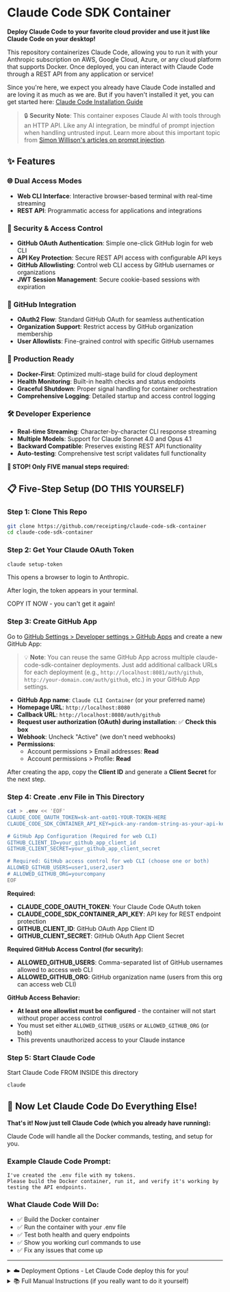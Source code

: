 # Claude Code SDK Container

**Deploy Claude Code to your favorite cloud provider and use it just like Claude Code on your desktop!**

This repository containerizes Claude Code, allowing you to run it with your Anthropic subscription on AWS, Google Cloud, Azure, or any cloud platform that supports Docker. Once deployed, you can interact with Claude Code through a REST API from any application or service!

Since you're here, we expect you already have Claude Code installed and are loving it as much as we are. But if you haven't installed it yet, you can get started here: [Claude Code Installation Guide](https://docs.claude.com/en/docs/claude-code/overview)

> 🔒 **Security Note**: This container exposes Claude AI with tools through an HTTP API. Like any AI integration, be mindful of prompt injection when handling untrusted input. Learn more about this important topic from [Simon Willison's articles on prompt injection](https://simonwillison.net/tags/prompt-injection/).

## ✨ Features

### 🌐 **Dual Access Modes**
- **Web CLI Interface**: Interactive browser-based terminal with real-time streaming
- **REST API**: Programmatic access for applications and integrations

### 🔐 **Security & Access Control**
- **GitHub OAuth Authentication**: Simple one-click GitHub login for web CLI
- **API Key Protection**: Secure REST API access with configurable API keys
- **GitHub Allowlisting**: Control web CLI access by GitHub usernames or organizations
- **JWT Session Management**: Secure cookie-based sessions with expiration

### 🔧 **GitHub Integration**
- **OAuth2 Flow**: Standard GitHub OAuth for seamless authentication
- **Organization Support**: Restrict access by GitHub organization membership
- **User Allowlists**: Fine-grained control with specific GitHub usernames

### 🚀 **Production Ready**
- **Docker-First**: Optimized multi-stage build for cloud deployment
- **Health Monitoring**: Built-in health checks and status endpoints
- **Graceful Shutdown**: Proper signal handling for container orchestration
- **Comprehensive Logging**: Detailed startup and access control logging

### 🛠️ **Developer Experience**
- **Real-time Streaming**: Character-by-character CLI response streaming
- **Multiple Models**: Support for Claude Sonnet 4.0 and Opus 4.1
- **Backward Compatible**: Preserves existing REST API functionality
- **Auto-testing**: Comprehensive test script validates full functionality

**🚨 STOP! Only FIVE manual steps required:**

## 📋 Five-Step Setup (DO THIS YOURSELF)

### Step 1: Clone This Repo
```bash
git clone https://github.com/receipting/claude-code-sdk-container
cd claude-code-sdk-container
```

### Step 2: Get Your Claude OAuth Token

```bash
claude setup-token
```

This opens a browser to login to Anthropic.

After login, the token appears in your terminal.

COPY IT NOW - you can't get it again!

### Step 3: Create GitHub App

Go to [GitHub Settings > Developer settings > GitHub Apps](https://github.com/settings/apps/new) and create a new GitHub App:

> 💡 **Note**: You can reuse the same GitHub App across multiple claude-code-sdk-container deployments. Just add additional callback URLs for each deployment (e.g., `http://localhost:8081/auth/github`, `http://your-domain.com/auth/github`, etc.) in your GitHub App settings.

- **GitHub App name**: `Claude CLI Container` (or your preferred name)
- **Homepage URL**: `http://localhost:8080`
- **Callback URL**: `http://localhost:8080/auth/github`
- **Request user authorization (OAuth) during installation**: ✅ **Check this box**
- **Webhook**: Uncheck "Active" (we don't need webhooks)
- **Permissions**:
  - Account permissions > Email addresses: **Read**
  - Account permissions > Profile: **Read**

After creating the app, copy the **Client ID** and generate a **Client Secret** for the next step.

### Step 4: Create .env File in This Directory

```bash
cat > .env << 'EOF'
CLAUDE_CODE_OAUTH_TOKEN=sk-ant-oat01-YOUR-TOKEN-HERE
CLAUDE_CODE_SDK_CONTAINER_API_KEY=pick-any-random-string-as-your-api-key

# GitHub App Configuration (Required for web CLI)
GITHUB_CLIENT_ID=your_github_app_client_id
GITHUB_CLIENT_SECRET=your_github_app_client_secret

# Required: GitHub access control for web CLI (choose one or both)
ALLOWED_GITHUB_USERS=user1,user2,user3
# ALLOWED_GITHUB_ORG=yourcompany
EOF
```

**Required:**
- **CLAUDE_CODE_OAUTH_TOKEN**: Your Claude Code OAuth token
- **CLAUDE_CODE_SDK_CONTAINER_API_KEY**: API key for REST endpoint protection
- **GITHUB_CLIENT_ID**: GitHub OAuth App Client ID
- **GITHUB_CLIENT_SECRET**: GitHub OAuth App Client Secret

**Required GitHub Access Control (for security):**
- **ALLOWED_GITHUB_USERS**: Comma-separated list of GitHub usernames allowed to access web CLI
- **ALLOWED_GITHUB_ORG**: GitHub organization name (users from this org can access web CLI)

**GitHub Access Behavior:**
- **At least one allowlist must be configured** - the container will not start without proper access control
- You must set either `ALLOWED_GITHUB_USERS` or `ALLOWED_GITHUB_ORG` (or both)
- This prevents unauthorized access to your Claude instance

### Step 5: Start Claude Code

Start Claude Code FROM INSIDE this directory

```bash
claude
```

## 🤖 Now Let Claude Code Do Everything Else!

**That's it! Now just tell Claude Code (which you already have running):**

Claude Code will handle all the Docker commands, testing, and setup for you.

### Example Claude Code Prompt:
```
I've created the .env file with my tokens.
Please build the Docker container, run it, and verify it's working by testing the API endpoints.
```

### What Claude Code Will Do:
- ✅ Build the Docker container
- ✅ Run the container with your .env file
- ✅ Test both health and query endpoints
- ✅ Show you working curl commands to use
- ✅ Fix any issues that come up

---

<details>

<summary>☁️ Deployment Options - Let Claude Code deploy this for you!</summary>

| Platform             | Service                              | “Deploy a Dockerized app” docs                                                                                                                                                                                                                  |
| -------------------- | ------------------------------------ | ----------------------------------------------------------------------------------------------------------------------------------------------------------------------------------------------------------------------------------------------- |
| AWS                  | App Runner                           | [Getting started with App Runner](https://docs.aws.amazon.com/apprunner/latest/dg/getting-started.html)                                                                                                                                         |
| AWS                  | Amazon ECS (Fargate)                 | [Getting started with Fargate](https://docs.aws.amazon.com/AmazonECS/latest/developerguide/getting-started-fargate.html)                                                                                                                        |
| AWS                  | Elastic Beanstalk (Docker)           | [Deploying with Docker containers](https://docs.aws.amazon.com/elasticbeanstalk/latest/dg/create_deploy_docker.html)                                                                                                                            |
| AWS                  | Lightsail Containers                 | [Deploy and manage containers](https://docs.aws.amazon.com/lightsail/latest/userguide/amazon-lightsail-container-services.html)                                                                                                                 |
| Google Cloud         | Cloud Run                            | [Deploying container images to Cloud Run](https://cloud.google.com/run/docs/deploying)                                                                                                                                                          |
| Google Cloud         | Google Kubernetes Engine (GKE)       | [Quickstart: Deploy an app to a GKE cluster](https://cloud.google.com/kubernetes-engine/docs/deploy-app-cluster)                                                                                                                                |
| Google Cloud         | App Engine Flexible (custom runtime) | [Build custom runtimes (Dockerfile)](https://cloud.google.com/appengine/docs/flexible/custom-runtimes/build)                                                                                                                                    |
| Azure                | Container Apps                       | [Quickstart: Deploy your first container app](https://learn.microsoft.com/en-us/azure/container-apps/get-started) • [Deploy existing image](https://learn.microsoft.com/en-us/azure/container-apps/get-started-existing-container-image-portal) |
| Azure                | App Service (Web App for Containers) | [Quickstart: Run a custom container on App Service](https://learn.microsoft.com/en-us/azure/app-service/quickstart-custom-container)                                                                                                            |
| Azure                | Container Instances (ACI)            | [Quickstart: Deploy a container instance](https://learn.microsoft.com/en-us/azure/container-instances/container-instances-quickstart-portal)                                                                                                    |
| Azure                | AKS (Kubernetes)                     | [Quickstart: Deploy an AKS cluster & app (CLI)](https://learn.microsoft.com/en-us/azure/aks/learn/quick-kubernetes-deploy-cli)                                                                                                                  |
| Fly.io               | Machines / Launch                    | [Deploy with a Dockerfile](https://fly.io/docs/languages-and-frameworks/dockerfile/)                                                                                                                                                            |
| Railway              | Services                             | [Build from a Dockerfile](https://docs.railway.com/guides/dockerfiles)                                                                                                                                                                          |
| Render               | Web Services                         | [Docker on Render](https://render.com/docs/docker)                                                                                                                                                                                              |
| DigitalOcean         | App Platform                         | [How to deploy from container images](https://docs.digitalocean.com/products/app-platform/how-to/deploy-from-container-images/)                                                                                                                 |
| Heroku               | Container Registry & Runtime         | [Container Registry & Runtime (Docker Deploys)](https://devcenter.heroku.com/articles/container-registry-and-runtime)                                                                                                                           |
| Kubernetes (generic) | —                                    | [Using kubectl to create a Deployment](https://kubernetes.io/docs/tutorials/kubernetes-basics/deploy-app/deploy-intro/)                                                                                                                         |


</details>

<details>
<summary>📚 Full Manual Instructions (if you really want to do it yourself)</summary>

## Manual Setup

### Prerequisites
- Docker installed on your machine
- Claude Code OAuth token from setup above

### Clone and Run

```bash
# Clone the repository
git clone <repository-url>
cd claude-code-sdk-container

# Copy and edit the .env file (NO QUOTES in values!)
cp .env.example .env
# Edit .env and add your actual tokens (without quotes)

# Build the Docker image (uses directory name for uniqueness)
docker build -t claude-code-$(basename "$(pwd)") .

# Run the container (use --env-file for .env file)
docker run -d --name claude-code-$(basename "$(pwd)") -p 8080:8080 --env-file .env claude-code-$(basename "$(pwd)")

# IMPORTANT: Check if container is actually running!
docker ps | grep claude-code-$(basename "$(pwd)")
# If not visible, check logs:
docker logs claude-code-$(basename "$(pwd)")
```

### Test It's Working

```bash
# Easy way - run the test script:
./test.sh

# Check for SDK updates:
./update.sh

# Or manually test:
# 1. First check health (no auth required) - should return JSON
curl http://localhost:8080/health

# 2. Test query endpoint (WORKING EXAMPLE - copy exactly!)
curl -X POST http://localhost:8080/query \
  -H "Content-Type: application/json" \
  -H "X-API-Key: your-api-key-here" \
  -d '{"prompt": "Say hello"}'

# Common mistakes to avoid:
# ❌ Missing quotes around JSON
# ❌ Smart quotes instead of straight quotes
# ❌ Missing -X POST
# ❌ Wrong header format
```

## API Usage

### Authentication
The `/query` endpoint requires an API key. You can provide it in two ways:

```bash
# Option 1: X-API-Key header
curl -H "X-API-Key: your-api-key-here"

# Option 2: Authorization Bearer header
curl -H "Authorization: Bearer your-api-key-here"
```

The health check endpoint (`/health`) is public and doesn't require authentication.

### Health Check (No Auth Required)
```bash
GET http://localhost:8080/health
```

Returns:
```json
{
  "status": "healthy",
  "hasToken": true,
  "sdkLoaded": true,
  "message": "Claude Code SDK API",
  "timestamp": "2025-09-18T23:30:00.000Z"
}
```

### Query Claude (Auth Required)
```bash
POST http://localhost:8080/query
Content-Type: application/json
X-API-Key: your-api-key-here

{
  "prompt": "Your question here",
  "options": {
    "model": "claude-sonnet-4-0"  // optional
  }
}
```

Returns:
```json
{
  "success": true,
  "response": "Claude's response",
  "messageCount": 3,
  "timestamp": "2025-09-18T23:30:00.000Z"
}
```

## Deployment

### Using Docker Compose

Create `docker-compose.yml`:

```yaml
version: '3.8'
services:
  claude-api:
    image: claude-code-$(basename "$(pwd)")
    container_name: claude-code-$(basename "$(pwd)")
    ports:
      - "8080:8080"
    environment:
      - CLAUDE_CODE_OAUTH_TOKEN=${CLAUDE_CODE_OAUTH_TOKEN}
    restart: unless-stopped
```

Then run:
```bash
docker-compose up -d
```

## Environment Variables

| Variable | Required | Description |
|----------|----------|-------------|
| `CLAUDE_CODE_OAUTH_TOKEN` | Yes | Your Claude Code OAuth token |
| `CLAUDE_CODE_SDK_CONTAINER_API_KEY` | No* | API key for endpoint authentication |
| `GITHUB_CLIENT_ID` | Yes** | GitHub App Client ID |
| `GITHUB_CLIENT_SECRET` | Yes** | GitHub App Client Secret |
| `ALLOWED_GITHUB_USERS` | Yes*** | Comma-separated list of allowed GitHub usernames |
| `ALLOWED_GITHUB_ORG` | Yes*** | GitHub organization name for access control |
| `SESSION_SECRET` | No | JWT signing secret (generate with: `openssl rand -hex 32`) |
| `PORT` | No | Server port (default: 8080) |

*If `CLAUDE_CODE_SDK_CONTAINER_API_KEY` is not set, the `/query` endpoint will be publicly accessible.
**Required only for web CLI access. REST API works without GitHub App authentication.
***At least one of `ALLOWED_GITHUB_USERS` or `ALLOWED_GITHUB_ORG` must be set for security.

### GitHub Access Control

Control who can access the web CLI interface by configuring GitHub allowlists:

```bash
# Allow specific GitHub usernames
ALLOWED_GITHUB_USERS=user1,user2,admin

# Allow users from a GitHub organization
ALLOWED_GITHUB_ORG=mycompany

# Combine both (user must match either usernames OR organization)
ALLOWED_GITHUB_USERS=admin,specialuser
ALLOWED_GITHUB_ORG=mycompany
```

**Access Control Behavior:**
- **At least one allowlist must be configured** - the container will not start without proper access control
- **Case insensitive**: GitHub usernames are normalized to lowercase
- **Organization check**: Currently checks user's public company field (basic implementation)
- **Error response**: Unauthorized users receive `GitHub user not authorized`

**Examples:**
```bash
# Organization-only access
ALLOWED_GITHUB_ORG=mycompany

# Specific users only
ALLOWED_GITHUB_USERS=alice,bob,charlie

# Mixed access (admin + entire organization)
ALLOWED_GITHUB_USERS=admin
ALLOWED_GITHUB_ORG=mycompany
```

**Container Naming**: Each deployment automatically gets a unique container name based on the directory name (e.g., `claude-code-my-project`). This allows multiple deployments without conflicts.

**Note**: For production use with organization membership, consider implementing proper GitHub API calls to check organization membership instead of relying on the public company field.

## Examples

### Python
```python
import requests

response = requests.post('http://localhost:8080/query',
    headers={'X-API-Key': 'your-api-key-here'},
    json={'prompt': 'Explain quantum computing in simple terms'})
print(response.json()['response'])
```

### JavaScript
```javascript
const response = await fetch('http://localhost:8080/query', {
  method: 'POST',
  headers: {
    'Content-Type': 'application/json',
    'X-API-Key': 'your-api-key-here'
  },
  body: JSON.stringify({ prompt: 'Write a haiku about coding' })
});
const data = await response.json();
console.log(data.response);
```

### cURL
```bash
curl -X POST http://localhost:8080/query \
  -H "Content-Type: application/json" \
  -H "X-API-Key: your-api-key-here" \
  -d '{
    "prompt": "What is the meaning of life?",
    "options": {
      "model": "claude-sonnet-4-0"
    }
  }' | jq .response
```

## Troubleshooting

### Quick Debug Checklist
```bash
# 1. Is container running?
docker ps | grep claude-code

# 2. Check container logs
docker logs claude-code-$(basename "$(pwd)")

# 3. Test health endpoint (should work without auth)
curl http://localhost:8080/health

# 4. Test with your actual API key
curl -X POST http://localhost:8080/query \
  -H "Content-Type: application/json" \
  -H "X-API-Key: YOUR_ACTUAL_KEY_HERE" \
  -d '{"prompt": "test"}'
```

### Common Issues

| Issue | Solution |
|-------|----------|
| **Container exits immediately** | Check logs: `docker logs claude-code-$(basename "$(pwd)")`. Usually bad OAuth token |
| **"Unauthorized - Invalid or missing API key"** | Your API key doesn't match. Check: `docker exec claude-code-$(basename "$(pwd)") env | grep CLAUDE_CODE_SDK_CONTAINER` |
| **Connection refused on port 8080** | Container not running. Check: `docker ps`. Restart: `docker start claude-code-$(basename "$(pwd)")` |
| **Quotes in environment variables** | Remove ALL quotes from .env file. Docker doesn't strip them! |
| **"unhealthy" status** | OAuth token is wrong. Get correct one with: `claude setup-token` |
| **Works locally but not from other container** | Use `host.docker.internal:8080` instead of `localhost:8080` |
| **Changes to .env not working** | Must restart container: `docker restart claude-code-$(basename "$(pwd)")` |

## Updating Claude Code SDK

The container includes a specific version of the Claude Code SDK. To update to the latest version:

```bash
# Run the update script
./update.sh

# This will:
# 1. Check for SDK updates
# 2. Update package if needed
# 3. Rebuild the container
# 4. Restart with new version
```

The update script handles everything automatically, including graceful container restart.

## Technical Details

- **Base Image**: Node.js 22 Alpine (optimized for size)
- **Container Size**: ~331MB
- **Memory Usage**: ~256MB
- **Supported Models**: All Claude Code SDK models
- **SDK Version**: Locked at build time (use `./update.sh` to update)

## License

MIT

## Credits

Thanks to [cabinlab/claude-code-sdk-docker](https://github.com/cabinlab/claude-code-sdk-docker) for examples on implementing `setup-token` authentication flow.

</details>
